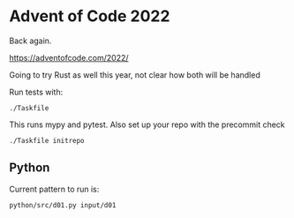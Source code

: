 # Advent of Code 2022

Back again.

https://adventofcode.com/2022/

Going to try Rust as well this year, not clear how both will be handled

Run tests with:
```
./Taskfile
```

This runs mypy and pytest. Also set up your repo with the precommit check
```
./Taskfile initrepo
```

## Python
Current pattern to run is:
```
python/src/d01.py input/d01
```
